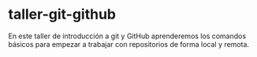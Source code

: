 # taller-git-github
En este taller de introducción a git y GitHub aprenderemos los comandos básicos para empezar a trabajar con repositorios de forma local y remota.
